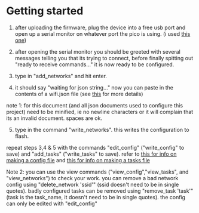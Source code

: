 # **Getting started**

1. after uploading the firmware, plug the device into a free usb port and open up a serial monitor on whatever port the pico is using. (i used [this one](https://serial.huhn.me))

2. after opening the serial monitor you should be greeted with several messages telling you that its trying to connect, before finally spitting out "ready to receive commands..."
it is now ready to be configured.

3. type in "add_networks" and hit enter.

4. it should say "waiting for json string..."
now you can paste in the contents of a wifi.json file (see [this](wifi.md) for more details)

note 1: for this document (and all json documents used to configure this project) need to be minified, ie no newline characters or it will complain that its an invalid document. spaces are ok.

5. type in the command "write_networks". this writes the configuration to flash.

repeat steps 3,4 & 5 with the commands "edit_config" ("write_config" to save) and "add_tasks" ("write_tasks" to save). refer to [this for info on making a config file](config.md) and [this for info on making a tasks file](tasks.md)

Note 2: you can use the view commands ("view_config","view_tasks", and "view_networks") to check your work. you can remove a bad network config using "delete_network 'ssid'" (ssid doesn't need to be in single quotes). badly configured tasks can be removed using "remove_task 'task'" (task is the task_name, it doesn't need to be in single quotes). the config can only be edited with "edit_config"
